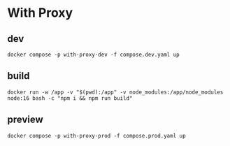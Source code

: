 # With Proxy

## dev
```shell
docker compose -p with-proxy-dev -f compose.dev.yaml up
```

## build
```shell
docker run -w /app -v "$(pwd):/app" -v node_modules:/app/node_modules node:16 bash -c "npm i && npm run build"
```

## preview
```shell
docker compose -p with-proxy-prod -f compose.prod.yaml up
```
